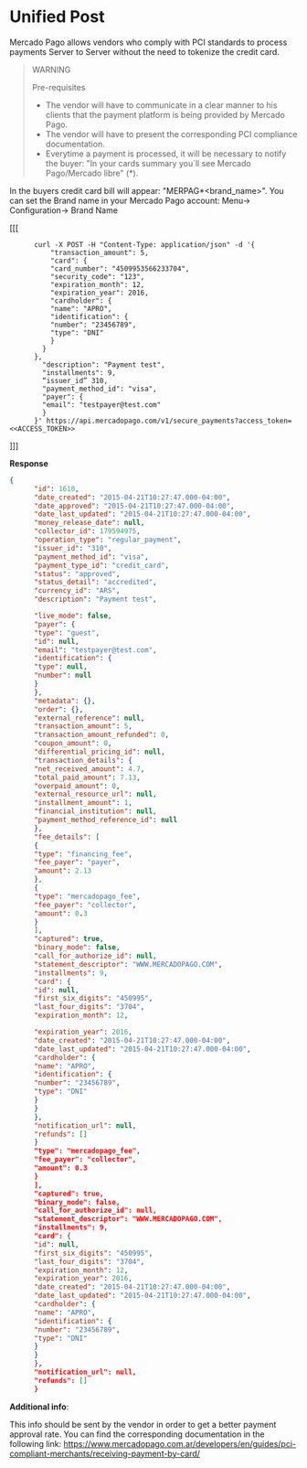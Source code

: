 # Unified Post

Mercado Pago allows vendors who comply with PCI standards to process payments Server to Server without the need to tokenize the credit card.

> WARNING
>
> Pre-requisites
>
> * The vendor will have to communicate in a clear manner to his clients that the payment platform is being provided by Mercado Pago.
> * The vendor will have to present the corresponding PCI compliance documentation.
> * Everytime a payment is processed, it will be necessary to notify the buyer: "In your cards summary you´ll see Mercado Pago/Mercado libre" (*).

In the buyers credit card bill will appear: "MERPAG*<brand_name>". You can set the Brand name in your Mercado Pago account: Menu-> Configuration-> Brand Name


[[[
```curl
      curl -X POST -H "Content-Type: application/json" -d '{
          "transaction_amount": 5,
          "card": {
          "card_number": "4509953566233704",
          "security_code": "123",
          "expiration_month": 12,
          "expiration_year": 2016,
          "cardholder": {
          "name": "APRO",
          "identification": {
          "number": "23456789",
          "type": "DNI"
          }
        }
      },
        "description": "Payment test",
        "installments": 9,
        “issuer_id” 310,
        "payment_method_id": "visa",
        "payer": {
        "email": "testpayer@test.com"
        }
      }' https://api.mercadopago.com/v1/secure_payments?access_token=<<ACCESS_TOKEN>>
```
]]]

**Response**

```json
{
      "id": 1610,
      "date_created": "2015-04-21T10:27:47.000-04:00",
      "date_approved": "2015-04-21T10:27:47.000-04:00",
      "date_last_updated": "2015-04-21T10:27:47.000-04:00",
      "money_release_date": null,
      "collector_id": 179594975,
      "operation_type": "regular_payment",
      "issuer_id": "310",
      "payment_method_id": "visa",
      "payment_type_id": "credit_card",
      "status": "approved",
      "status_detail": "accredited",
      "currency_id": "ARS",
      "description": "Payment test",

      "live_mode": false,
      "payer": {
      "type": "guest",
      "id": null,
      "email": "testpayer@test.com",
      "identification": {
      "type": null,
      "number": null
      }
      },
      "metadata": {},
      "order": {},
      "external_reference": null,
      "transaction_amount": 5,
      "transaction_amount_refunded": 0,
      "coupon_amount": 0,
      "differential_pricing_id": null,
      "transaction_details": {
      "net_received_amount": 4.7,
      "total_paid_amount": 7.13,
      "overpaid_amount": 0,
      "external_resource_url": null,
      "installment_amount": 1,
      "financial_institution": null,
      "payment_method_reference_id": null
      },
      "fee_details": [
      {
      "type": "financing_fee",
      "fee_payer": "payer",
      "amount": 2.13
      },
      {
      "type": "mercadopago_fee",
      "fee_payer": "collector",
      "amount": 0.3
      }
      ],
      "captured": true,
      "binary_mode": false,
      "call_for_authorize_id": null,
      "statement_descriptor": "WWW.MERCADOPAGO.COM",
      "installments": 9,
      "card": {
      "id": null,
      "first_six_digits": "450995",
      "last_four_digits": "3704",
      "expiration_month": 12,

      "expiration_year": 2016,
      "date_created": "2015-04-21T10:27:47.000-04:00",
      "date_last_updated": "2015-04-21T10:27:47.000-04:00",
      "cardholder": {
      "name": "APRO",
      "identification": {
      "number": "23456789",
      "type": "DNI"
      }
      }
      },
      "notification_url": null,
      "refunds": []
      }
      "type": "mercadopago_fee",
      "fee_payer": "collector",
      "amount": 0.3
      }
      ],
      "captured": true,
      "binary_mode": false,
      "call_for_authorize_id": null,
      "statement_descriptor": "WWW.MERCADOPAGO.COM",
      "installments": 9,
      "card": {
      "id": null,
      "first_six_digits": "450995",
      "last_four_digits": "3704",
      "expiration_month": 12,
      "expiration_year": 2016,
      "date_created": "2015-04-21T10:27:47.000-04:00",
      "date_last_updated": "2015-04-21T10:27:47.000-04:00",
      "cardholder": {
      "name": "APRO",
      "identification": {
      "number": "23456789",
      "type": "DNI"
      }
      }
      },
      "notification_url": null,
      "refunds": []
      }
```

**Additional info**: 

This info should be sent by the vendor in order to get a better payment approval rate. 
You can find the corresponding documentation in the following link: 
https://www.mercadopago.com.ar/developers/en/guides/pci-compliant-merchants/receiving-payment-by-card/
